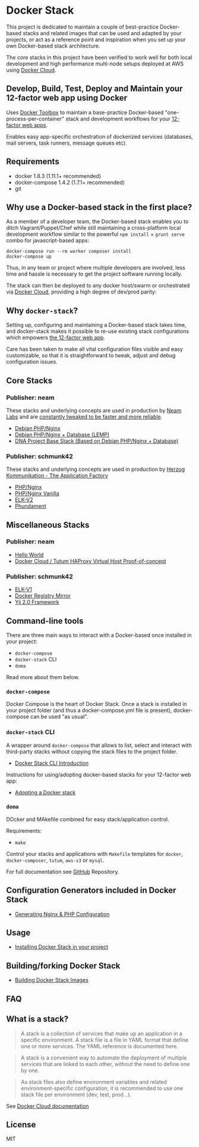 Docker Stack
============

This project is dedicated to maintain a couple of best-practice Docker-based stacks and related images that can be used and adapted by your projects, or act as a reference point and inspiration when you set up your own Docker-based stack architecture.

The core stacks in this project have been verified to work well for both local development and high performance multi-node setups deployed at AWS using [Docker Cloud](https://cloud.docker.com).


Develop, Build, Test, Deploy and Maintain your 12-factor web app using Docker
-----------------------------------------------------------------------------

Uses [Docker Toolbox](https://www.docker.com/products/docker-toolbox) to maintain a base-practice Docker-based "one-process-per-container" stack and development workflows for your [12-factor web apps](http://12factor.net/).

Enables easy app-specific orchestration of dockerized services (databases, mail servers, task runners, message queues etc).


Requirements
------------

 * docker 1.8.3 (1.11.1+ recommended)
 * docker-compose 1.4.2 (1.7.1+ recommended)
 * git


Why use a Docker-based stack in the first place?
-------------------

As a member of a developer team, the Docker-based stack enables you to ditch Vagrant/Puppet/Chef while still maintaining a cross-platform local development workflow similar to the powerful `npm install` + `grunt serve` combo for javascript-based apps:

    docker-compose run --rm worker composer install
    docker-compose up

Thus, in any team or project where multiple developers are involved, less time and hassle is necessary to get the project software running locally.

The stack can then be deployed to any docker host/swarm or orchestrated via [Docker Cloud](https://cloud.docker.com), providing a high degree of dev/prod parity:

Why `docker-stack`?
-------------------

Setting up, configuring and maintaining a Docker-based stack takes time, and docker-stack makes it possible to re-use existing stack configurations which empowers [the 12-factor web app](http://12factor.net/). 

Care has been taken to make all vital configuration files visible and easy customizable, so that it is straightforward to tweak, adjust and debug configuration issues.

Core Stacks
----------------

### Publisher: neam

These stacks and underlying concepts are used in production by [Neam Labs](http://neamlabs.com) and are [constantly tweaked to be faster and more reliable](./CHANGELOG.md).

- [Debian PHP/Nginx](stacks/neam/debian-php-nginx/stack/README.md)
- [Debian PHP/Nginx + Database (LEMP)](stacks/neam/debian-php-nginx/stack/README.md)
- [DNA Project Base Stack (Based on Debian PHP/Nginx + Database)](stacks/neam/debian-php-nginx.dna-project-base/stack/README.md)

### Publisher: schmunk42

These stacks and underlying concepts are used in production by [Herzog Kommunikation - The Application Factory](http://herzogkommunikation.de/)

- [PHP/Nginx](stacks/schmunk42/php-nginx/README.md)
- [PHP/Nginx Vanilla](stacks/schmunk42/php-nginx-vanilla/README.md)
- [ELK-V2](stacks/schmunk42/elk-v2/README.md)
- [Phundament](stacks/schmunk42/phundament/)

Miscellaneous Stacks
----------------

### Publisher: neam

- [Hello World](stacks/neam/hello-world/stack/README.md)
- [Docker Cloud / Tutum HAProxy Virtual Host Proof-of-concept](stacks/neam/text-to-flowchart-generators-haproxy-vhost-example/README.md)

### Publisher: schmunk42

- [ELK-V1](stacks/schmunk42/elk/README.md)
- [Docker Registry Mirror](stacks/schmunk42/registry-mirror/)
- [Yii 2.0 Framework](stacks/schmunk42/yii2/README.md)


Command-line tools
------------------

There are three main ways to interact with a Docker-based once installed in your project:
 * `docker-compose` 
 * `docker-stack` CLI 
 * `doma` 

Read more about them below.

### `docker-compose`

Docker Compose is the heart of Docker Stack. Once a stack is installed in your project folder (and thus a docker-compose.yml file is present), docker-compose can be used "as usual".

### `docker-stack` CLI

A wrapper around `docker-compose` that allows to list, select and interact with third-party stacks without copying the stack files to the project folder. 

- [Docker Stack CLI Introduction](docs/10-docker-stack-cli.md)

Instructions for using/adopting docker-based stacks for your 12-factor web app:

- [Adopting a Docker stack](docs/10-stacks-adopting-a-docker-stack.md)

### `doma`

DOcker and MAkefile combined for easy stack/application control.

Requirements:
 * `make`

Control your stacks and applications with `Makefile` templates for `docker`, `docker-composer`, `tutum`, `aws-s3` or `mysql`.

For full documentation see [GitHub](https://github.com/schmunk42/doma) Repository.


Configuration Generators included in Docker Stack
-------------------------------------------------

- [Generating Nginx & PHP Configuration](generators/nginx-php-server-config-generator/README.md)


Usage
-----

- [Installing Docker Stack in your project](docs/80-misc-installing-docker-stack-in-your-project.md)


Building/forking Docker Stack
---------------------------

- [Building Docker Stack Images](docs/71-building-docker-stack-images.md)


FAQ
---

## What is a stack?

> A stack is a collection of services that make up an application in a specific environment. A stack file is a file in YAML format that define one or more services. The YAML reference is documented here.

> A stack is a convenient way to automate the deployment of multiple services that are linked to each other, without the need to define one by one.

> As stack files also define environment variables and related environment-specific configuration, it is recommended to use one stack file per environment (dev, test, prod...).

See [Docker Cloud documentation](https://support.tutum.co/support/solutions/articles/5000569899-stacks)


License
-------

MIT
